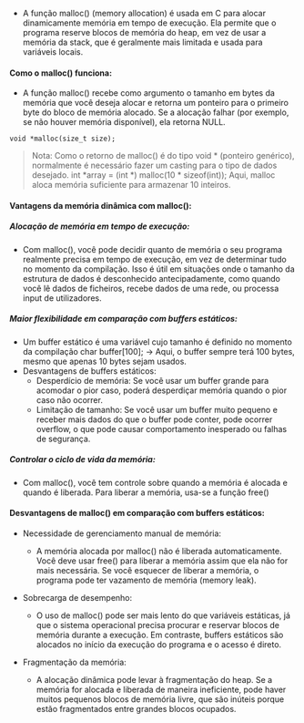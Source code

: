 * A função malloc() (memory allocation) é usada em C para alocar dinamicamente memória em tempo de execução.
  Ela permite que o programa reserve blocos de memória do heap, em vez de usar a memória da stack, que é geralmente mais limitada e usada para variáveis locais.

#### Como o malloc() funciona:

* A função malloc() recebe como argumento o tamanho em bytes da memória que você deseja alocar e retorna um ponteiro para o primeiro byte
   do bloco de memória alocado.
  Se a alocação falhar (por exemplo, se não houver memória disponível), ela retorna NULL.

```
void *malloc(size_t size);
```
> Nota: Como o retorno de malloc() é do tipo void * (ponteiro genérico), normalmente é necessário fazer um casting para o tipo de dados desejado.
> int *array = (int *) malloc(10 * sizeof(int));
> Aqui, malloc aloca memória suficiente para armazenar 10 inteiros.

#### Vantagens da memória dinâmica com malloc():

##### Alocação de memória em tempo de execução:

* Com malloc(), você pode decidir quanto de memória o seu programa realmente precisa em tempo de execução,
   em vez de determinar tudo no momento da compilação.
  Isso é útil em situações onde o tamanho da estrutura de dados é desconhecido antecipadamente, como quando você lê dados de ficheiros,
   recebe dados de uma rede, ou processa input de utilizadores.

##### Maior flexibilidade em comparação com buffers estáticos:

* Um buffer estático é uma variável cujo tamanho é definido no momento da compilação
  char buffer[100]; -> Aqui, o buffer sempre terá 100 bytes, mesmo que apenas 10 bytes sejam usados.
* Desvantagens de buffers estáticos:
  - Desperdício de memória: Se você usar um buffer grande para acomodar o pior caso, poderá desperdiçar memória quando o pior caso não ocorrer.
  - Limitação de tamanho: Se você usar um buffer muito pequeno e receber mais dados do que o buffer pode conter, pode ocorrer overflow,
   o que pode causar comportamento inesperado ou falhas de segurança.

##### Controlar o ciclo de vida da memória:

* Com malloc(), você tem controle sobre quando a memória é alocada e quando é liberada. Para liberar a memória, usa-se a função free()


#### Desvantagens de malloc() em comparação com buffers estáticos:

* Necessidade de gerenciamento manual de memória:
  - A memória alocada por malloc() não é liberada automaticamente.
    Você deve usar free() para liberar a memória assim que ela não for mais necessária.
     Se você esquecer de liberar a memória, o programa pode ter vazamento de memória (memory leak).
    
* Sobrecarga de desempenho:
  - O uso de malloc() pode ser mais lento do que variáveis estáticas, já que o sistema operacional precisa procurar e reservar blocos de memória durante a execução.
     Em contraste, buffers estáticos são alocados no início da execução do programa e o acesso é direto.

* Fragmentação da memória:
  - A alocação dinâmica pode levar à fragmentação do heap.
     Se a memória for alocada e liberada de maneira ineficiente, pode haver muitos pequenos blocos de memória livre,
      que são inúteis porque estão fragmentados entre grandes blocos ocupados.














  
